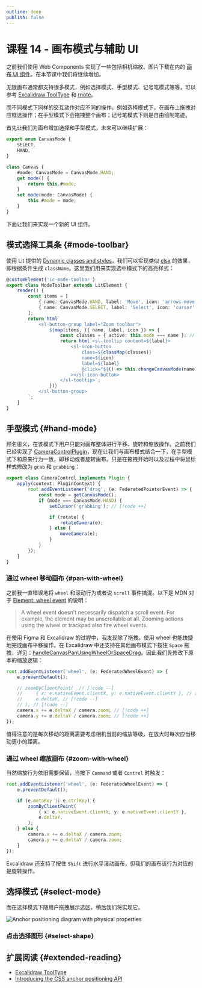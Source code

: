 ```yaml
---
outline: deep
publish: false
---
```


# 课程 14 - 画布模式与辅助 UI

之前我们使用 Web Components 实现了一些包括相机缩放、图片下载在内的 [画布 UI 组件]。在本节课中我们将继续增加。

无限画布通常都支持很多模式，例如选择模式、手型模式、记号笔模式等等，可以参考 [Excalidraw ToolType] 和 [rnote]。

而不同模式下同样的交互动作对应不同的操作。例如选择模式下，在画布上拖拽对应框选操作；在手型模式下会拖拽整个画布；记号笔模式下则是自由绘制笔迹。

首先让我们为画布增加选择和手型模式，未来可以继续扩展：

```ts
export enum CanvasMode {
    SELECT,
    HAND,
}

class Canvas {
    #mode: CanvasMode = CanvasMode.HAND;
    get mode() {
        return this.#mode;
    }
    set mode(mode: CanvasMode) {
        this.#mode = mode;
    }
}
```

下面让我们来实现一个新的 UI 组件。

## 模式选择工具条 {#mode-toolbar}

使用 Lit 提供的 [Dynamic classes and styles]，我们可以实现类似 [clsx] 的效果，即根据条件生成 `className`。这里我们用来实现选中模式下的高亮样式：

```ts
@customElement('ic-mode-toolbar')
export class ModeToolbar extends LitElement {
    render() {
        const items = [
            { name: CanvasMode.HAND, label: 'Move', icon: 'arrows-move' },
            { name: CanvasMode.SELECT, label: 'Select', icon: 'cursor' },
        ];
        return html`
            <sl-button-group label="Zoom toolbar">
                ${map(items, ({ name, label, icon }) => {
                    const classes = { active: this.mode === name }; // [!code ++]
                    return html`<sl-tooltip content=${label}>
                        <sl-icon-button
                            class=${classMap(classes)}
                            name=${icon}
                            label=${label}
                            @click="${() => this.changeCanvasMode(name)}"
                        ></sl-icon-button>
                    </sl-tooltip>`;
                })}
            </sl-button-group>
        `;
    }
}
```

## 手型模式 {#hand-mode}

顾名思义，在该模式下用户只能对画布整体进行平移、旋转和缩放操作。之前我们已经实现了 [CameraControlPlugin]，现在让我们与画布模式结合一下，在手型模式下和原来行为一致，即移动或者旋转画布。只是在拖拽开始时以及过程中将鼠标样式修改为 `grab` 和 `grabbing`：

```ts
export class CameraControl implements Plugin {
    apply(context: PluginContext) {
        root.addEventListener('drag', (e: FederatedPointerEvent) => {
            const mode = getCanvasMode();
            if (mode === CanvasMode.HAND) {
                setCursor('grabbing'); // [!code ++]

                if (rotate) {
                    rotateCamera(e);
                } else {
                    moveCamera(e);
                }
            }
        });
    }
}
```

### 通过 wheel 移动画布 {#pan-with-wheel}

之前我一直错误地将 `wheel` 和滚动行为或者说 `scroll` 事件搞混。以下是 MDN 对于 [Element: wheel event] 的说明：

> A wheel event doesn't necessarily dispatch a scroll event. For example, the element may be unscrollable at all. Zooming actions using the wheel or trackpad also fire wheel events.

在使用 Figma 和 Excalidraw 的过程中，我发现除了拖拽，使用 wheel 也能快捷地完成画布平移操作。在 Excalidraw 中还支持在其他画布模式下按住 `Space` 拖拽，详见：[handleCanvasPanUsingWheelOrSpaceDrag]。因此我们先修改下原本的缩放逻辑：

```ts
root.addEventListener('wheel', (e: FederatedWheelEvent) => {
    e.preventDefault();

    // zoomByClientPoint(  // [!code --]
    //     { x: e.nativeEvent.clientX, y: e.nativeEvent.clientY }, // [!code --]
    //     e.deltaY, // [!code --]
    // ); // [!code --]
    camera.x += e.deltaX / camera.zoom; // [!code ++]
    camera.y += e.deltaY / camera.zoom; // [!code ++]
});
```

值得注意的是每次移动的距离需要考虑相机当前的缩放等级，在放大时每次应当移动更小的距离。

### 通过 wheel 缩放画布 {#zoom-with-wheel}

当然缩放行为依旧需要保留，当按下 `Command` 或者 `Control` 时触发：

```ts
root.addEventListener('wheel', (e: FederatedWheelEvent) => {
    e.preventDefault();

    if (e.metaKey || e.ctrlKey) {
        zoomByClientPoint(
            { x: e.nativeEvent.clientX, y: e.nativeEvent.clientY },
            e.deltaY,
        );
    } else {
        camera.x += e.deltaX / camera.zoom;
        camera.y += e.deltaY / camera.zoom;
    }
});
```

Excalidraw 还支持了按住 `Shift` 进行水平滚动画布，但我们的画布该行为对应的是旋转操作。

## 选择模式 {#select-mode}

而在选择模式下随用户拖拽展示选区，稍后我们将实现它。

![Anchor positioning diagram with physical properties](https://developer.chrome.com/blog/anchor-positioning-api/image/anchor-diagram-1.png)

### 点击选择图形 {#select-shape}

## 扩展阅读 {#extended-reading}

-   [Excalidraw ToolType]
-   [Introducing the CSS anchor positioning API]

[画布 UI 组件]: /zh/guide/lesson-007
[Introducing the CSS anchor positioning API]: https://developer.chrome.com/blog/anchor-positioning-api
[Excalidraw ToolType]: https://github.com/excalidraw/excalidraw/blob/master/packages/excalidraw/types.ts#L120-L135
[rnote]: https://github.com/flxzt/rnote
[Dynamic classes and styles]: https://lit.dev/docs/components/styles/#dynamic-classes-and-styles
[CameraControlPlugin]: /zh/guide/lesson-004#implement-a-plugin
[clsx]: https://github.com/lukeed/clsx
[handleCanvasPanUsingWheelOrSpaceDrag]: https://github.com/excalidraw/excalidraw/blob/57cf577376e283beae08eb46192cfea7caa48d0c/packages/excalidraw/components/App.tsx#L6561
[Element: wheel event]: https://developer.mozilla.org/en-US/docs/Web/API/Element/wheel_event
